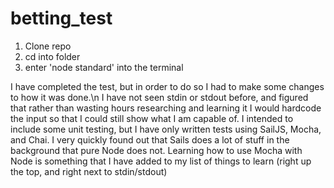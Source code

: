 # betting_test

1. Clone repo
2. cd into folder
3. enter 'node standard' into the terminal

I have completed the test, but in order to do so I had to make some changes to how it was done.\n
I have not seen stdin or stdout before, and figured that rather than wasting hours researching and learning it I would hardcode the input so that I could still show what I am capable of.
I intended to include some unit testing, but I have only written tests using SailJS, Mocha, and Chai. I very quickly found out that Sails does a lot of stuff in the background that pure Node does not.
Learning how to use Mocha with Node is something that I have added to my list of things to learn (right up the top, and right next to stdin/stdout)
